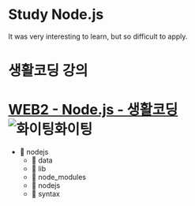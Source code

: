 # Study Node.js
It was very interesting to learn, but so difficult to apply.

생활코딩 강의
=============
[WEB2 - Node.js - 생활코딩](https://opentutorials.org/course/3332)
![화이팅화이팅](https://i.ytimg.com/vi_webp/3RS_A87IAPA/maxresdefault.webp)
=============
- :file_folder: nodejs
  - :open_file_folder: data
  - :open_file_folder: lib
  - :open_file_folder: node_modules
  - :open_file_folder: nodejs
  - :open_file_folder: syntax
